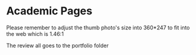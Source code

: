 # Academic Pages
Please remember to adjust the thumb photo's size into 360*247 to fit into the web which is 1.46:1

The review all goes to the portfolio folder
